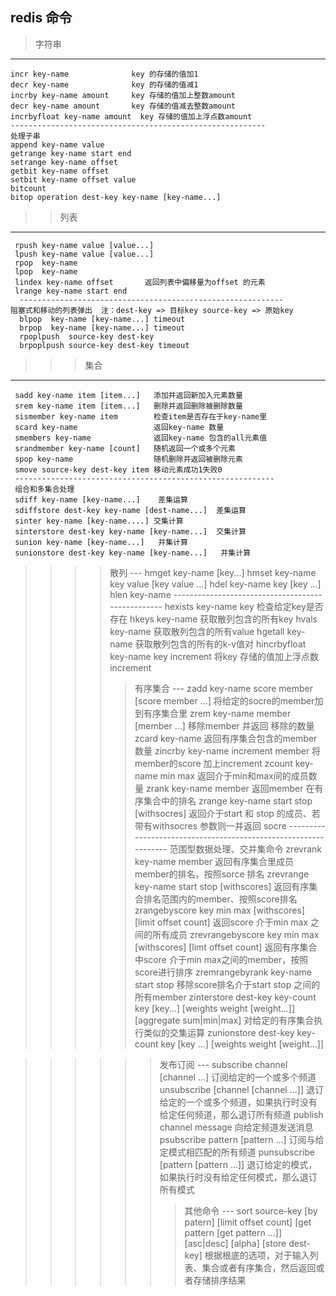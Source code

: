 ## redis 命令
> 字符串
 ---
    incr key-name              key 的存储的值加1
    decr key-name              key 的存储的值减1 
    incrby key-name amount     key 存储的值加上整数amount
    decr key-name amount       key 存储的值减去整数amount
    incrbyfloat key-name amount  key 存储的值加上浮点数amount
    ---------------------------------------------------------
    处理子串
    append key-name value 
    getrange key-name start end
    setrange key-name offset
    getbit key-name offset
    setbit key-name offset value
    bitcount
    bitop operation dest-key key-name [key-name...]
>> 列表
  ---
     rpush key-name value [value...]
     lpush key-name value [value...]
     rpop  key-name
     lpop  key-name
     lindex key-name offset       返回列表中偏移量为offset 的元素
     lrange key-name start end    
      -----------------------------------------------------------
    阻塞式和移动的列表弹出  注：dest-key => 目标key source-key => 原始key
      blpop  key-name [key-name...] timeout
      brpop  key-name [key-name...] timeout
      rpoplpush  source-key dest-key
      brpoplpush source-key dest-key timeout
>>> 集合
   ---
     sadd key-name item [item...]   添加并返回新加入元素数量
     srem key-name item [item...]   删除并返回删除被删除数量
     sismember key-name item        检查item是否存在于key-name里 
     scard key-name                 返回key-name 数量
     smembers key-name              返回key-name 包含的all元素值
     srandmember key-name [count]   随机返回一个或多个元素
     spop key-name                  随机删除并返回被删除元素
     smove source-key dest-key item 移动元素成功1失败0
     ----------------------------------------------------------
     组合和多集合处理
     sdiff key-name [key-name...]    差集运算
     sdiffstore dest-key key-name [dest-name...]  差集运算
     sinter key-name [key-name....] 交集计算
     sinterstore dest-key key-name [key-name...]  交集计算       
     sunion key-name [key-name...]   并集计算                         
     sunionstore dest-key key-name [key-name...]   并集计算

>>>> 散列
    ---
      hmget   key-name [key...]
      hmset   key-name key value [key value ...]
      hdel    key-name key [key ...]
      hlen    key-name
      --------------------------------------------------
      hexists key-name key 检查给定key是否存在
      hkeys key-name 获取散列包含的所有key
      hvals key-name 获取散列包含的所有value
      hgetall key-name 获取散列包含的所有的k-v值对
      hincrbyfloat key-name key increment 将key 存储的值加上浮点数increment
>>>>> 有序集合
    ---
      zadd key-name score member [score member ...] 将给定的socre的member加到有序集合里
      zrem key-name member [member ...]  移除member 并返回 移除的数量
      zcard key-name 返回有序集合包含的member 数量
      zincrby key-name increment member 将member的score 加上increment
      zcount key-name min max   返回介于min和max间的成员数量
      zrank key-name member    返回member 在有序集合中的排名
      zrange key-name start stop [withsocres]  返回介于start 和 stop 的成员、若带有withsocres 参数则一并返回 socre
      ----------------------------------------------------------------
      范围型数据处理、交并集命令
      zrevrank key-name member 返回有序集合里成员member的排名，按照sorce 排名
      zrevrange key-name start stop [withscores] 返回有序集合排名范围内的member、按照score排名
      zrangebyscore key min max [withscores] [limit offset count]
                 返回score 介于min max 之间的所有成员
      zrevrangebyscore key min max [withscores] [limt offset count]
                 返回有序集合中score 介于min max之间的member，按照score进行排序
      zremrangebyrank  key-name start stop 
                 移除score排名介于start stop 之间的所有member
      zinterstore dest-key key-count key [key...] [weights weight [weight...]]  [aggregate sum|min|max]
                 对给定的有序集合执行类似的交集运算
      zunionstore dest-key key-count key [key ...] [weights weight [weight...]]

>>>>>> 发布订阅
     ---
      subscribe channel [channel ...]   订阅给定的一个或多个频道
      unsubscribe [channel [channel ...]]  退订给定的一个或多个频道，如果执行时没有给定任何频道，那么退订所有频道
      publish channel message 向给定频道发送消息 
      psubscribe pattern [pattern ...]  订阅与给定模式相匹配的所有频道
      punsubscribe [pattern [pattern ...]]  退订给定的模式，如果执行时没有给定任何模式，那么退订所有模式
>>>>>>> 其他命令
       ---
         sort source-key [by patern] [limit offset count] [get pattern [get pattern ...]] [asc|desc] [alpha] [store dest-key] 
            根据根底的选项，对于输入列表、集合或者有序集合，然后返回或者存储排序结果